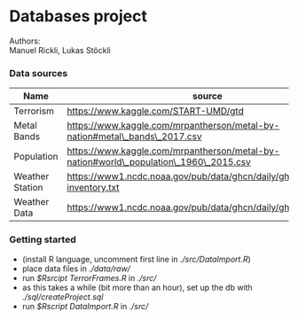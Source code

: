 # Databases project #

Authors:  
Manuel Rickli,
Lukas Stöckli


### Data sources ###


Name            | source
--------------- | -------------
Terrorism       | https://www.kaggle.com/START-UMD/gtd
Metal Bands     | https://www.kaggle.com/mrpantherson/metal-by-nation#metal\_bands\_2017.csv
Population      | https://www.kaggle.com/mrpantherson/metal-by-nation#world\_population\_1960\_2015.csv
Weather Station | https://www1.ncdc.noaa.gov/pub/data/ghcn/daily/ghcnd-inventory.txt
Weather Data    | https://www1.ncdc.noaa.gov/pub/data/ghcn/daily/ghcnd\_all.tar.gz



### Getting started ###
* (install R language, uncomment first line in *./src/DataImport.R*)
* place data files in *./data/raw/*
* run *$Rsrcipt TerrorFrames.R* in *./src/*
* as this takes a while (bit more than an hour), set up the db with *./sql/createProject.sql*
* run *$Rscript DataImport.R* in *./src/*

